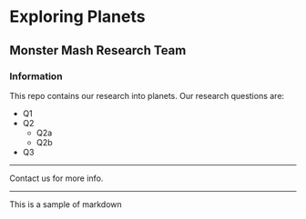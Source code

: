 # Exploring Planets

## Monster Mash Research Team

### Information

This repo contains our research into planets. Our research questions are:

* Q1
* Q2
  - Q2a
  - Q2b
* Q3

---

Contact us for more info.

---

This is a sample of markdown
